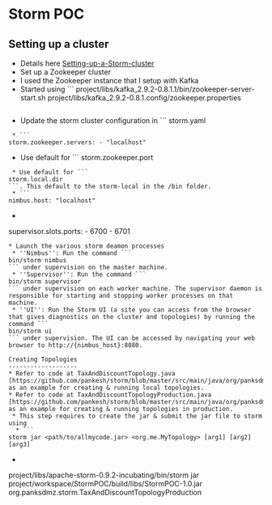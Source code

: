 Storm POC
=========

Setting up a cluster
--------------------
* Details here [Setting-up-a-Storm-cluster](https://storm.apache.org/documentation/Setting-up-a-Storm-cluster.html)
* Set up a Zookeeper cluster
 * I used the Zookeeper instance that I setup with Kafka
 * Started using ```
project/libs/kafka_2.9.2-0.8.1.1/bin/zookeeper-server-start.sh project/libs/kafka_2.9.2-0.8.1.config/zookeeper.properties
```
```
* Update the storm cluster configuration in ```
storm.yaml
```
 * ```
storm.zookeeper.servers: - "localhost"
```
 * Use default for ```
storm.zookeeper.port
```
 * Use default for ```
storm.local.dir
```. This default to the storm-local in the /bin folder.
 * ```
nimbus.host: "localhost"
```
 * ```
supervisor.slots.ports:     - 6700 - 6701
```
* Launch the various storm deamon processes
 * ''Nimbus'': Run the command ```
bin/storm nimbus
``` under supervision on the master machine.
 * ''Supervisor'': Run the command ```
bin/storm supervisor
``` under supervision on each worker machine. The supervisor daemon is responsible for starting and stopping worker processes on that machine.
 * ''UI'': Run the Storm UI (a site you can access from the browser that gives diagnostics on the cluster and topologies) by running the command ```
bin/storm ui
``` under supervision. The UI can be accessed by navigating your web browser to http://{nimbus_host}:8080.

Creating Topologies
-------------------
* Refer to code at TaxAndDiscountTopology.java [https://github.com/pankesh/storm/blob/master/src/main/java/org/panksdmz/storm/] as an example for creating & running local topologies.
* Refer to code at TaxAndDiscountTopologyProduction.java [https://github.com/pankesh/storm/blob/master/src/main/java/org/panksdmz/storm/] as an example for creating & running topologies in production.
 * This step requires to create the jar & submit the jar file to storm using
  * ```
storm jar <path/to/allmycode.jar> <org.me.MyTopology> [arg1] [arg2] [arg3]
```
  * ```
project/libs/apache-storm-0.9.2-incubating/bin/storm jar project/workspace/StormPOC/build/libs/StormPOC-1.0.jar org.panksdmz.storm.TaxAndDiscountTopologyProduction
```

